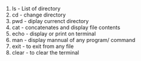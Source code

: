 1. ls - List of directory
2. cd - change directory
3. pwd - diplay currenct directory
4. cat - concatenates and display file contents
5. echo - display or print on terminal
6. man - display mannual of any program/ command
7. exit - to exit from any file
8. clear - to clear the terminal
            
